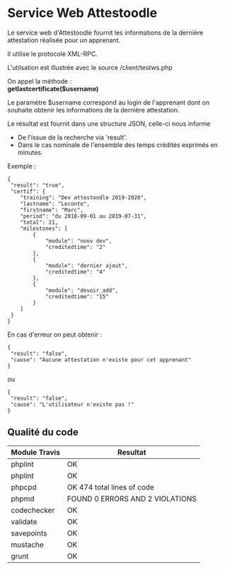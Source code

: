 # Service Web Attestoodle

Le service web d'Attestoodle fournit les informations de la dernière attestation réalisée pour un apprenant.

Il utilise le protocole XML-RPC.

L'utilsation est illustrée avec le source /client/testws.php

On appel la méthode :  
    **getlastcertificate($username)**  
    
Le paramètre $username correspond au login de l'apprenant dont on souhaite obtenir les informations de la dernière attestation.

Le résultat est fournit dans une structure JSON, celle-ci nous informe
 * De l'issue de la recherche via 'result'.
 * Dans le cas nominale de l'ensemble des temps crédités exprimés en minutes. 

Exemple :  

    {
     "result": "true",
     "certif": {
        "training": "Dev attestoodle 2019-2020",
        "lastname": "Leconte",
        "firstname": "Marc",
        "period": "du 2018-09-01 au 2019-07-31",
        "total": 21,
        "milestones": [
            {
                "module": "nouv dev",
                "creditedtime": "2"
            },
            {
                "module": "dernier ajout",
                "creditedtime": "4"
            },
            {
                "module": "devoir_add",
                "creditedtime": "15"
            }
        ]
     }
    }

En cas d'erreur on peut obtenir :  

    {
     "result": "false",
     "cause": "Aucune attestation n'existe pour cet apprenant"
    }

ou  

    {
     "result": "false",
     "cause": "L'utilisateur n'existe pas !"
    }

 
 ## Qualité du code
 
| Module Travis |  Resultat |
|---------------|-----------|
| phplint       |     OK    |
| phplint       |     OK    |
| phpcpd        | OK 474 total lines of code      |
| phpmd         | FOUND 0 ERRORS AND 2 VIOLATIONS |
| codechecker   |     OK    |
| validate      |     OK    |
| savepoints      |     OK    |
| mustache      |     OK    |
| grunt      |     OK    |

